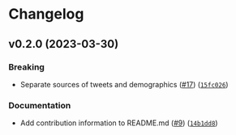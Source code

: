 # Changelog

<!--next-version-placeholder-->

## v0.2.0 (2023-03-30)
### Breaking
* Separate sources of tweets and demographics ([#17](https://github.com/LazerLab/twitter-panel-api/issues/17)) ([`15fc026`](https://github.com/LazerLab/twitter-panel-api/commit/15fc026335851a39b164d2c8f730dd2ea7c2fb3f))

### Documentation
* Add contribution information to README.md ([#9](https://github.com/LazerLab/twitter-panel-api/issues/9)) ([`14b1dd8`](https://github.com/LazerLab/twitter-panel-api/commit/14b1dd8c1b25f5938d96f734350a5f6d6726d7e8))
